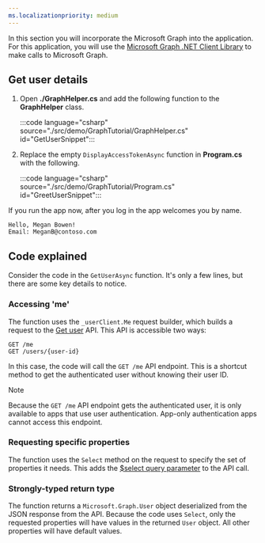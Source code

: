 ```yaml
---
ms.localizationpriority: medium
---
```


<!-- markdownlint-disable MD041 -->

In this section you will incorporate the Microsoft Graph into the application. For this application, you will use the [Microsoft Graph .NET Client Library](https://github.com/microsoftgraph/msgraph-sdk-dotnet) to make calls to Microsoft Graph.

## Get user details

1. Open **./GraphHelper.cs** and add the following function to the **GraphHelper** class.

    :::code language="csharp" source="./src/demo/GraphTutorial/GraphHelper.cs" id="GetUserSnippet":::

1. Replace the empty `DisplayAccessTokenAsync` function in **Program.cs** with the following.

    :::code language="csharp" source="./src/demo/GraphTutorial/Program.cs" id="GreetUserSnippet":::

If you run the app now, after you log in the app welcomes you by name.

```Shell
Hello, Megan Bowen!
Email: MeganB@contoso.com
```

## Code explained

Consider the code in the `GetUserAsync` function. It's only a few lines, but there are some key details to notice.

### Accessing 'me'

The function uses the `_userClient.Me` request builder, which builds a request to the [Get user](/graph/api/user-get) API. This API is accessible two ways:

```http
GET /me
GET /users/{user-id}
```

In this case, the code will call the `GET /me` API endpoint. This is a shortcut method to get the authenticated user without knowing their user ID.

> [!NOTE]
> Because the `GET /me` API endpoint gets the authenticated user, it is only available to apps that use user authentication. App-only authentication apps cannot access this endpoint.

### Requesting specific properties

The function uses the `Select` method on the request to specify the set of properties it needs. This adds the [$select query parameter](/graph/query-parameters#select-parameter) to the API call.

### Strongly-typed return type

The function returns a `Microsoft.Graph.User` object deserialized from the JSON response from the API. Because the code uses `Select`, only the requested properties will have values in the returned `User` object. All other properties will have default values.
